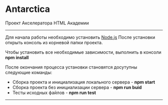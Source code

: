 # Antarctica
Проект Акселератора HTML Академии
***
Для начала работы необходимо установить [Node.js](https://nodejs.org/)
После установки открыть консоль из корневой папки проекта.

Чтобы установить все необходимые зависимости, выполнить в консоли **npm install**

После окончания процесса установки становятся досутупны следующие команды:

* Сборка проекта и инициализация локального сервера - **npm start**
* Сборка проекта без инициализации сервера - **npm run buid**
* Тесты исходных файлов - **npm run test**

***

